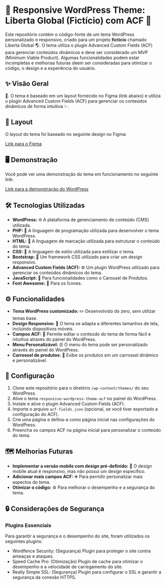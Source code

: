 # 🚀 Responsive WordPress Theme: Liberta Global (Fictício) com ACF 🎨

Este repositório contém o código-fonte de um tema WordPress personalizado e responsivo, criado para um projeto **fictício** chamado Liberta Global 🌎. O tema utiliza o plugin Advanced Custom Fields (ACF) para gerenciar conteúdos dinâmicos e deve ser considerado um MVP (Minimum Viable Product). 
Algumas funcionalidades podem estar incompletas e melhorias futuras deem ser consideradas para otimizar o código, o design e a experiência do usuário.

## ✨ Visão Geral
 📱. O tema é baseado em um layout fornecido no Figma (link abaixo) e utiliza o plugin Advanced Custom Fields (ACF) para gerenciar os conteúdos dinâmicos de forma intuitiva ✨.

## 🎨 Layout

O layout do tema foi baseado no seguinte design no Figma:

[Link para o Figma](https://www.figma.com/design/WVTedsN2BWhrqqKTL858WC/TESTE---DEV---WORDPRES?node-id=0-3&t=bhoyb7NkjXI57qWd-1)

## 🖥️ Demonstração

Você pode ver uma demonstração do tema em funcionamento no seguinte link:

[Link para a demonstração do WordPress](https://project.dgin.com.br)

## 🛠️ Tecnologias Utilizadas

*   **WordPress:** 🌐 A plataforma de gerenciamento de conteúdo (CMS) utilizada.
*   **PHP:** 🐘 A linguagem de programação utilizada para desenvolver o tema WordPress.
*   **HTML:** 🧱 A linguagem de marcação utilizada para estruturar o conteúdo do tema.
*   **CSS:** 🎨 A linguagem de estilo utilizada para estilizar o tema.
*   **Bootstrap:** 💙 Um framework CSS utilizado para criar um design responsivo.
*   **Advanced Custom Fields (ACF):** ⚙️ Um plugin WordPress utilizado para gerenciar os conteúdos dinâmicos do tema.
*   **JavaScript:** 📜 Para funcionalidades como o Carousel de Produtos.
*   **Font Awesome:** 💎 Para os Ícones.

## ⚙️ Funcionalidades

*   **Tema WordPress customizado:** ✏️ Desenvolvido do zero, sem utilizar temas base.
*   **Design Responsivo:** 📱 O tema se adapta a diferentes tamanhos de tela, incluindo dispositivos móveis.
*   **Campos ACF:** 📝 Permite editar o conteúdo do tema de forma fácil e intuitiva através do painel do WordPress.
*   **Menu Personalizável:** ☰ O menu do tema pode ser personalizado através do painel do WordPress.
*   **Carrossel de produtos:** 🎠 Exibe os produtos em um carrossel dinâmico e personalizável.

## 🚀 Configuração

1.  Clone este repositório para o diretório `/wp-content/themes/` do seu WordPress.
2.  Ative o tema `responsive-wordpress-theme-acf` no painel do WordPress.
3.  Instale e ative o plugin Advanced Custom Fields (ACF).
4.  Importe o arquivo `acf-fields.json` (opcional, se você tiver exportado a configuração do ACF).
5.  Crie uma página e defina-a como página inicial nas configurações do WordPress.
6.  Preencha os campos ACF na página inicial para personalizar o conteúdo do tema.

## 🗺️ Melhorias Futuras

*   **Implementar a versão mobile com design pré-definido:** 📱 O design mobile atual é responsivo, mas não possui um design específico.
*   **Adicionar mais campos ACF:** ➕ Para permitir personalizar mais aspectos do tema.
*   **Otimizar o código:** ⚙️ Para melhorar o desempenho e a segurança do tema.

## 🔒 Considerações de Segurança
### Plugins Essenciais
Para garantir a segurança e o desempenho do site, foram utilizados os seguintes plugins:

*   Wordfence Security: (Segurança) Plugin para proteger o site contra ameaças e ataques.
*   Speed Cache Pro: (Otimização) Plugin de cache para otimizar o desempenho e a velocidade de carregamento do site.
*   Really Simple SSL: (Segurança) Plugin para configurar o SSL e garantir a segurança da conexão HTTPS.
